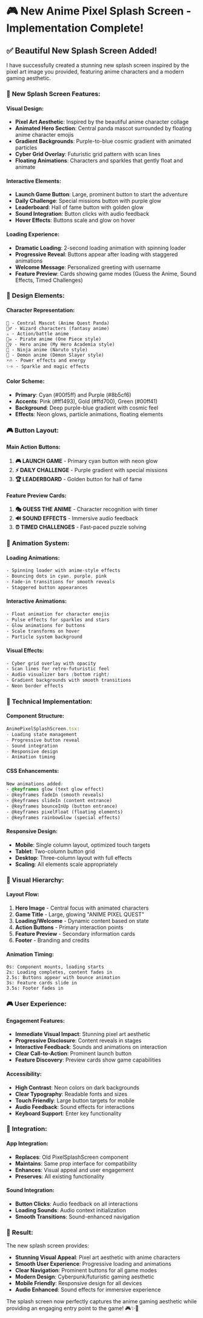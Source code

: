 # 🎮 New Anime Pixel Splash Screen - Implementation Complete!

## ✅ **Beautiful New Splash Screen Added!**

I have successfully created a stunning new splash screen inspired by the pixel art image you provided, featuring anime characters and a modern gaming aesthetic.

### 🎨 **New Splash Screen Features:**

#### **Visual Design:**
- **Pixel Art Aesthetic**: Inspired by the beautiful anime character collage
- **Animated Hero Section**: Central panda mascot surrounded by floating anime character emojis
- **Gradient Backgrounds**: Purple-to-blue cosmic gradient with animated particles
- **Cyber Grid Overlay**: Futuristic grid pattern with scan lines
- **Floating Animations**: Characters and sparkles that gently float and animate

#### **Interactive Elements:**
- **Launch Game Button**: Large, prominent button to start the adventure
- **Daily Challenge**: Special missions button with purple glow
- **Leaderboard**: Hall of fame button with golden glow
- **Sound Integration**: Button clicks with audio feedback
- **Hover Effects**: Buttons scale and glow on hover

#### **Loading Experience:**
- **Dramatic Loading**: 2-second loading animation with spinning loader
- **Progressive Reveal**: Buttons appear after loading with staggered animations
- **Welcome Message**: Personalized greeting with username
- **Feature Preview**: Cards showing game modes (Guess the Anime, Sound Effects, Timed Challenges)

### 🎯 **Design Elements:**

#### **Character Representation:**
```
🐼 - Central Mascot (Anime Quest Panda)
🧙‍♂️ - Wizard characters (fantasy anime)
⚔️ - Action/battle anime
🏴‍☠️ - Pirate anime (One Piece style)
🦸‍♀️ - Hero anime (My Hero Academia style)
🥷 - Ninja anime (Naruto style)
👹 - Demon anime (Demon Slayer style)
⚡🔥 - Power effects and energy
✨⭐ - Sparkle and magic effects
```

#### **Color Scheme:**
- **Primary**: Cyan (#00f5ff) and Purple (#8b5cf6)
- **Accents**: Pink (#ff1493), Gold (#ffd700), Green (#00ff41)
- **Background**: Deep purple-blue gradient with cosmic feel
- **Effects**: Neon glows, particle animations, floating elements

### 🎮 **Button Layout:**

#### **Main Action Buttons:**
1. **🎮 LAUNCH GAME** - Primary cyan button with neon glow
2. **⚡ DAILY CHALLENGE** - Purple gradient with special missions
3. **🏆 LEADERBOARD** - Golden button for hall of fame

#### **Feature Preview Cards:**
1. **🎭 GUESS THE ANIME** - Character recognition with timer
2. **🔊 SOUND EFFECTS** - Immersive audio feedback  
3. **⏰ TIMED CHALLENGES** - Fast-paced puzzle solving

### 🎵 **Animation System:**

#### **Loading Animations:**
```css
- Spinning loader with anime-style effects
- Bouncing dots in cyan, purple, pink
- Fade-in transitions for smooth reveals
- Staggered button appearances
```

#### **Interactive Animations:**
```css
- Float animation for character emojis
- Pulse effects for sparkles and stars
- Glow animations for buttons
- Scale transforms on hover
- Particle system background
```

#### **Visual Effects:**
```css
- Cyber grid overlay with opacity
- Scan lines for retro-futuristic feel
- Audio visualizer bars (bottom right)
- Gradient backgrounds with smooth transitions
- Neon border effects
```

### 🔧 **Technical Implementation:**

#### **Component Structure:**
```typescript
AnimePixelSplashScreen.tsx:
- Loading state management
- Progressive button reveal
- Sound integration
- Responsive design
- Animation timing
```

#### **CSS Enhancements:**
```css
New animations added:
- @keyframes glow (text glow effect)
- @keyframes fadeIn (smooth reveals)
- @keyframes slideIn (content entrance)
- @keyframes bounceInUp (button entrance)
- @keyframes pixelFloat (floating elements)
- @keyframes rainbowGlow (special effects)
```

#### **Responsive Design:**
- **Mobile**: Single column layout, optimized touch targets
- **Tablet**: Two-column button grid
- **Desktop**: Three-column layout with full effects
- **Scaling**: All elements scale appropriately

### 🎨 **Visual Hierarchy:**

#### **Layout Flow:**
1. **Hero Image** - Central focus with animated characters
2. **Game Title** - Large, glowing "ANIME PIXEL QUEST"
3. **Loading/Welcome** - Dynamic content based on state
4. **Action Buttons** - Primary interaction points
5. **Feature Preview** - Secondary information cards
6. **Footer** - Branding and credits

#### **Animation Timing:**
```
0s: Component mounts, loading starts
2s: Loading completes, content fades in
2.5s: Buttons appear with bounce animation
3s: Feature cards slide in
3.5s: Footer fades in
```

### 🎮 **User Experience:**

#### **Engagement Features:**
- **Immediate Visual Impact**: Stunning pixel art aesthetic
- **Progressive Disclosure**: Content reveals in stages
- **Interactive Feedback**: Sounds and animations on interaction
- **Clear Call-to-Action**: Prominent launch button
- **Feature Discovery**: Preview cards show game capabilities

#### **Accessibility:**
- **High Contrast**: Neon colors on dark backgrounds
- **Clear Typography**: Readable fonts and sizes
- **Touch Friendly**: Large button targets for mobile
- **Audio Feedback**: Sound effects for interactions
- **Keyboard Support**: Enter key functionality

### 🚀 **Integration:**

#### **App Integration:**
- **Replaces**: Old PixelSplashScreen component
- **Maintains**: Same prop interface for compatibility
- **Enhances**: Visual appeal and user engagement
- **Preserves**: All existing functionality

#### **Sound Integration:**
- **Button Clicks**: Audio feedback on all interactions
- **Loading Sounds**: Audio context initialization
- **Smooth Transitions**: Sound-enhanced navigation

### 🎯 **Result:**

The new splash screen provides:
- **Stunning Visual Appeal**: Pixel art aesthetic with anime characters
- **Smooth User Experience**: Progressive loading and animations
- **Clear Navigation**: Prominent buttons for all game modes
- **Modern Design**: Cyberpunk/futuristic gaming aesthetic
- **Mobile Friendly**: Responsive design for all devices
- **Audio Enhanced**: Sound effects for immersive experience

The splash screen now perfectly captures the anime gaming aesthetic while providing an engaging entry point to the game! 🎮✨🎨
